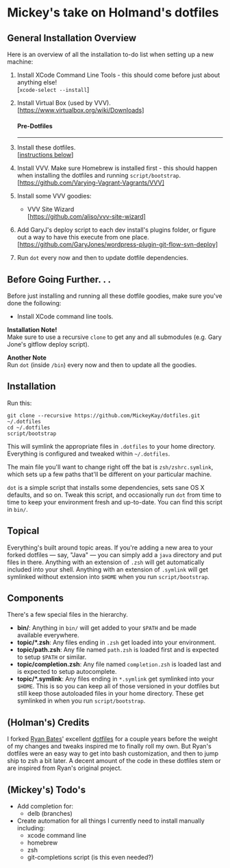 # Mickey's take on Holmand's dotfiles

## General Installation Overview
Here is an overview of all the installation to-do list when setting up a new machine:

1. Install XCode Command Line Tools - this should come before just about anything else!  
	[`xcode-select --install`]
1. Install Virtual Box (used by VVV).  
	[https://www.virtualbox.org/wiki/Downloads]

	#### Pre-Dotfiles
	---

1. Install these dotfiles.  
	[[instructions below](https://github.com/MickeyKay/dotfiles#installation)]
1. Install VVV. Make sure Homebrew is installed first - this should happen when installing the dotfiles and running `script/bootstrap`.  
	[https://github.com/Varying-Vagrant-Vagrants/VVV]
1. Install some VVV goodies:
	- VVV Site Wizard  
		[https://github.com/aliso/vvv-site-wizard]
1. Add GaryJ's deploy script to each dev install's plugins folder, or figure out a way to have this execute from one place.  
	[https://github.com/GaryJones/wordpress-plugin-git-flow-svn-deploy]
1. Run `dot` every now and then to update dotfile dependencies.

## Before Going Further. . .
Before just installing and running all these dotfile goodies, make sure you've done the following:
* Install XCode command line tools.

__Installation Note!__  
Make sure to use a recursive `clone` to get any and all submodules (e.g. Gary Jone's gitflow deploy script).

__Another Note__  
Run `dot` (inside `/bin`) every now and then to update all the goodies.

## Installation
Run this:

```
git clone --recursive https://github.com/MickeyKay/dotfiles.git ~/.dotfiles
cd ~/.dotfiles
script/bootstrap
```

This will symlink the appropriate files in `.dotfiles` to your home directory.
Everything is configured and tweaked within `~/.dotfiles`.

The main file you'll want to change right off the bat is `zsh/zshrc.symlink`,
which sets up a few paths that'll be different on your particular machine.

`dot` is a simple script that installs some dependencies, sets sane OS X
defaults, and so on. Tweak this script, and occasionally run `dot` from
time to time to keep your environment fresh and up-to-date. You can find
this script in `bin/`.

## Topical

Everything's built around topic areas. If you're adding a new area to your
forked dotfiles — say, "Java" — you can simply add a `java` directory and put
files in there. Anything with an extension of `.zsh` will get automatically
included into your shell. Anything with an extension of `.symlink` will get
symlinked without extension into `$HOME` when you run `script/bootstrap`.

## Components

There's a few special files in the hierarchy.

- **bin/**: Anything in `bin/` will get added to your `$PATH` and be made
  available everywhere.
- **topic/\*.zsh**: Any files ending in `.zsh` get loaded into your
  environment.
- **topic/path.zsh**: Any file named `path.zsh` is loaded first and is
  expected to setup `$PATH` or similar.
- **topic/completion.zsh**: Any file named `completion.zsh` is loaded
  last and is expected to setup autocomplete.
- **topic/\*.symlink**: Any files ending in `*.symlink` get symlinked into
  your `$HOME`. This is so you can keep all of those versioned in your dotfiles
  but still keep those autoloaded files in your home directory. These get
  symlinked in when you run `script/bootstrap`.


## (Holman's) Credits

I forked [Ryan Bates](http://github.com/ryanb)' excellent
[dotfiles](http://github.com/ryanb/dotfiles) for a couple years before the
weight of my changes and tweaks inspired me to finally roll my own. But Ryan's
dotfiles were an easy way to get into bash customization, and then to jump ship
to zsh a bit later. A decent amount of the code in these dotfiles stem or are
inspired from Ryan's original project.

## (Mickey's) Todo's

* Add completion for:
	- delb (branches)
* Create automation for all things I currently need to install manually including:
	- xcode command line
	- homebrew
	- zsh
	- git-completions script (is this even needed?)
